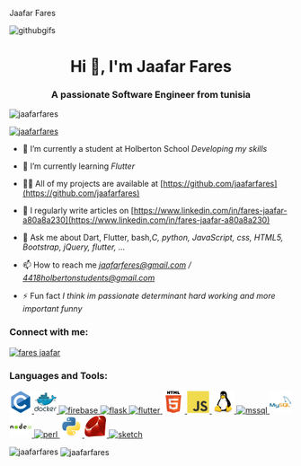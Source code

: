 Jaafar Fares


![githubgifs](https://user-images.githubusercontent.com/98318912/196275000-e94dde20-2f24-4463-aed8-bbc7c810e35c.gif)






<h1 align="center">Hi 👋, I'm Jaafar Fares</h1>
<h3 align="center">A passionate Software Engineer from tunisia</h3>

<p align="left"> <img src="https://komarev.com/ghpvc/?username=jaafarfares&label=Profile%20views&color=0e75b6&style=flat" alt="jaafarfares" /> </p>

<p align="left"> <a href="https://github.com/ryo-ma/github-profile-trophy"><img src="https://github-profile-trophy.vercel.app/?username=jaafarfares" alt="jaafarfares" /></a> </p>

- 🔭 I’m currently a student at Holberton School *Developing my skills*

- 🌱 I’m currently learning *Flutter*

- 👨‍💻 All of my projects are available at [https://github.com/jaafarfares](https://github.com/jaafarfares)

- 📝 I regularly write articles on [https://www.linkedin.com/in/fares-jaafar-a80a8a230](https://www.linkedin.com/in/fares-jaafar-a80a8a230)

- 💬 Ask me about Dart, Flutter, bash,*C, python, JavaScript, css, HTML5, Bootstrap, jQuery, flutter, ...*

- 📫 How to reach me *jaafarferes@gmail.com / 4418holbertonstudents@gmail.com*

- ⚡ Fun fact *I think im passionate determinant hard working and more important funny*

<h3 align="left">Connect with me:</h3>
<p align="left">
<a href="https://linkedin.com/in/fares jaafar" target="blank"><img align="center" src="https://raw.githubusercontent.com/rahuldkjain/github-profile-readme-generator/master/src/images/icons/Social/linked-in-alt.svg" alt="fares jaafar" height="30" width="40" /></a>
</p>

<h3 align="left">Languages and Tools:</h3>
<p align="left"> <a href="https://www.cprogramming.com/" target="_blank" rel="noreferrer"> <img src="https://raw.githubusercontent.com/devicons/devicon/master/icons/c/c-original.svg" alt="c" width="40" height="40"/> </a> <a href="https://www.docker.com/" target="_blank" rel="noreferrer"> <img src="https://raw.githubusercontent.com/devicons/devicon/master/icons/docker/docker-original-wordmark.svg" alt="docker" width="40" height="40"/> </a> <a href="https://firebase.google.com/" target="_blank" rel="noreferrer"> <img src="https://www.vectorlogo.zone/logos/firebase/firebase-icon.svg" alt="firebase" width="40" height="40"/> </a> <a href="https://flask.palletsprojects.com/" target="_blank" rel="noreferrer"> <img src="https://www.vectorlogo.zone/logos/pocoo_flask/pocoo_flask-icon.svg" alt="flask" width="40" height="40"/> </a> <a href="https://flutter.dev" target="_blank" rel="noreferrer"> <img src="https://www.vectorlogo.zone/logos/flutterio/flutterio-icon.svg" alt="flutter" width="40" height="40"/> </a> <a href="https://www.w3.org/html/" target="_blank" rel="noreferrer"> <img src="https://raw.githubusercontent.com/devicons/devicon/master/icons/html5/html5-original-wordmark.svg" alt="html5" width="40" height="40"/> </a> <a href="https://developer.mozilla.org/en-US/docs/Web/JavaScript" target="_blank" rel="noreferrer"> <img src="https://raw.githubusercontent.com/devicons/devicon/master/icons/javascript/javascript-original.svg" alt="javascript" width="40" height="40"/> </a> <a href="https://www.linux.org/" target="_blank" rel="noreferrer"> <img src="https://raw.githubusercontent.com/devicons/devicon/master/icons/linux/linux-original.svg" alt="linux" width="40" height="40"/> </a> <a href="https://www.microsoft.com/en-us/sql-server" target="_blank" rel="noreferrer"> <img src="https://www.svgrepo.com/show/303229/microsoft-sql-server-logo.svg" alt="mssql" width="40" height="40"/> </a> <a href="https://www.mysql.com/" target="_blank" rel="noreferrer"> <img src="https://raw.githubusercontent.com/devicons/devicon/master/icons/mysql/mysql-original-wordmark.svg" alt="mysql" width="40" height="40"/> </a> <a href="https://nodejs.org" target="_blank" rel="noreferrer"> <img src="https://raw.githubusercontent.com/devicons/devicon/master/icons/nodejs/nodejs-original-wordmark.svg" alt="nodejs" width="40" height="40"/> </a> <a href="https://www.perl.org/" target="_blank" rel="noreferrer"> <img src="https://api.iconify.design/logos-perl.svg" alt="perl" width="40" height="40"/> </a> <a href="https://www.python.org" target="_blank" rel="noreferrer"> <img src="https://raw.githubusercontent.com/devicons/devicon/master/icons/python/python-original.svg" alt="python" width="40" height="40"/> </a> <a href="https://www.ruby-lang.org/en/" target="_blank" rel="noreferrer"> <img src="https://raw.githubusercontent.com/devicons/devicon/master/icons/ruby/ruby-original.svg" alt="ruby" width="40" height="40"/> </a> <a href="https://www.sketch.com/" target="_blank" rel="noreferrer"> <img src="https://www.vectorlogo.zone/logos/sketchapp/sketchapp-icon.svg" alt="sketch" width="40" height="40"/> </a> </p>

<p><img align="left" src="https://github-readme-stats.vercel.app/api/top-langs?username=jaafarfares&show_icons=true&locale=en&layout=compact" alt="jaafarfares" /></p>

<p>&nbsp;<img align="center" src="https://github-readme-stats.vercel.app/api?username=jaafarfares&show_icons=true&locale=en" alt="jaafarfares" /></p>
